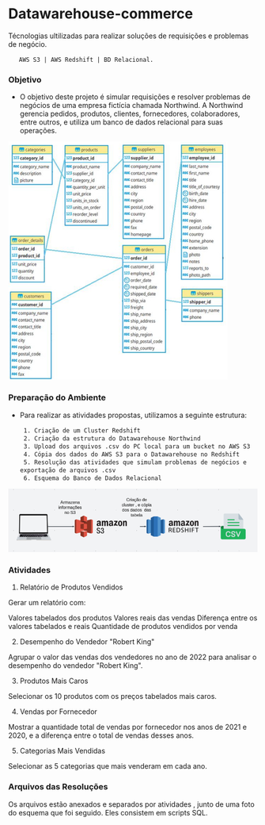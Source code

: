 # Datawarehouse-commerce
Técnologias ultilizadas para realizar soluções de requisições e problemas de negócio.

       AWS S3 | AWS Redshift | BD Relacional.

### Objetivo
- O objetivo deste projeto é simular requisições e resolver problemas de negócios de uma empresa fictícia chamada Northwind. A Northwind gerencia pedidos, produtos, clientes, fornecedores, colaboradores, entre outros, e utiliza um banco de dados relacional para suas operações.
  
![esquema](Esquema_tabela.jpg)

### Preparação do Ambiente
- Para realizar as atividades propostas, utilizamos a seguinte estrutura:

       1. Criação de um Cluster Redshift
       2. Criação da estrutura do Datawarehouse Northwind
       3. Upload dos arquivos .csv do PC local para um bucket no AWS S3
       4. Cópia dos dados do AWS S3 para o Datawarehouse no Redshift
       5. Resolução das atividades que simulam problemas de negócios e exportação de arquivos .csv
       6. Esquema do Banco de Dados Relacional


![esquema](Representacao.png)

### Atividades
1. Relatório de Produtos Vendidos

Gerar um relatório com:

Valores tabelados dos produtos
Valores reais das vendas
Diferença entre os valores tabelados e reais
Quantidade de produtos vendidos por venda

2. Desempenho do Vendedor "Robert King"

Agrupar o valor das vendas dos vendedores no ano de 2022 para analisar o desempenho do vendedor "Robert King".

3. Produtos Mais Caros

Selecionar os 10 produtos com os preços tabelados mais caros.

4. Vendas por Fornecedor
   
Mostrar a quantidade total de vendas por fornecedor nos anos de 2021 e 2020, e a diferença entre o total de vendas desses anos.

5. Categorias Mais Vendidas

Selecionar as 5 categorias que mais venderam em cada ano.



### Arquivos das Resoluções
Os arquivos estão anexados e separados por atividades , junto de uma foto do esquema que foi seguido. Eles consistem em scripts SQL.
